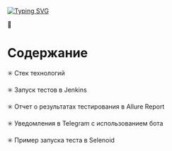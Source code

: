 [![Typing SVG](https://readme-typing-svg.herokuapp.com?color=%230C8D2B&size=40&center=true&multiline=true&width=600&height=200&lines=%D0%9F%D1%80%D0%BE%D0%B5%D0%BA%D1%82+%D0%BF%D0%BE+%D0%B0%D0%B2%D1%82%D0%BE%D0%BC%D0%B0%D1%82%D0%B8%D0%B7%D0%B0%D1%86%D0%B8%D0%B8;%D1%82%D0%B5%D1%81%D1%82%D0%B8%D1%80%D0%BE%D0%B2%D0%B0%D0%BD%D0%B8%D1%8F+%D1%81%D0%B0%D0%B9%D1%82%D0%B0;%D0%9C%D0%BE%D0%BD%D0%BE%D0%BF%D0%BE%D0%BB%D0%B8%D1%8F+%D0%9E%D0%BD%D0%BB%D0%B0%D0%B9%D0%BD)](https://git.io/typing-svg)


:bookmark_tabs:	<h1>Содержание</h1>

:eight_spoked_asterisk:	 Стек технологий

:eight_spoked_asterisk:	 Запуск тестов в Jenkins

:eight_spoked_asterisk:	 Отчет о результатах тестирования в Allure Report

:eight_spoked_asterisk:	 Уведомления в Telegram с использованием бота

:eight_spoked_asterisk:	 Пример запуска теста в Selenoid
